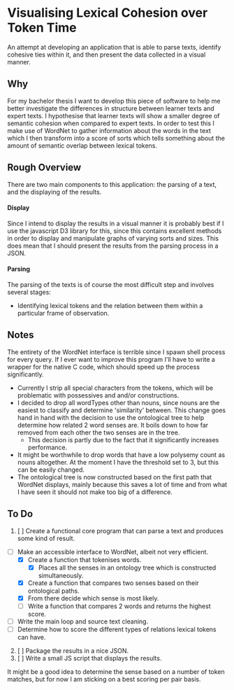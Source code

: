 # Visualising Lexical Cohesion over Token Time

An attempt at developing an application that is able to parse texts, identify cohesive ties within it, and then present the data collected in a visual manner.

## Why

For my bachelor thesis I want to develop this piece of software to help me better investigate the differences in structure between learner texts and expert texts. I hypothesise that learner texts will show a smaller degree of semantic cohesion when compared to expert texts. In order to test this I make use of WordNet to gather information about the words in the text which I then transform into a score of sorts which tells something about the amount of semantic overlap between lexical tokens.

## Rough Overview

There are two main components to this application: the parsing of a text, and the displaying of the results.

#### Display
Since I intend to display the results in a visual manner it is probably best if I use the javascript D3 library for this, since this contains excellent methods in order to display and manipulate graphs of varying sorts and sizes. This does mean that I should present the results from the parsing process in a JSON.

#### Parsing
The parsing of the texts is of course the most difficult step and involves several stages:  
* Identifying lexical tokens and the relation between them within a particular frame of observation.  

## Notes

The entirety of the WordNet interface is terrible since I spawn shell process for every query. If I ever want to improve this program I'll have to write a wrapper for the native C code, which should speed up the process significantly.

* Currently I strip all special characters from the tokens, which will be problematic with possessives and and/or constructions.
* I decided to drop all wordTypes other than nouns, since nouns are the easiest to classify and determine 'similarity' between. This change goes hand in hand with the decision to use the ontological tree to help determine how related 2 word senses are. It boils down to how far removed from each other the two senses are in the tree.  
  * This decision is partly due to the fact that it significantly increases performance.
* It might be worthwhile to drop words that have a low polysemy count as nouns altogether. At the moment I have the threshold set to 3, but this can be easily changed.
* The ontological tree is now constructed based on the first path that WordNet displays, mainly because this saves a lot of time and from what I have seen it should not make too big of a difference.

## To Do

1. [ ] Create a functional core program that can parse a text and produces some kind of result.  
  - [ ] Make an accessible interface to WordNet, albeit not very efficient.  
    - [x] Create a function that tokenises words.
      - [x] Places all the senses in an ontology tree which is constructed simultaneously.
    - [x] Create a function that compares two senses based on their ontological paths.
    - [x] From there decide which sense is most likely.
    - [ ] Write a function that compares 2 words and returns the highest score.
  - [ ] Write the main loop and source text cleaning.
  - [ ] Determine how to score the different types of relations lexical tokens can have.  
2. [ ] Package the results in a nice JSON.
3. [ ] Write a small JS script that displays the results.

It might be a good idea to determine the sense based on a number of token matches, but for now I am sticking on a best scoring per pair basis.
